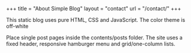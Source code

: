 +++
title = "About Simple Blog"
layout = "contact"
url = "/contact/"
+++

This static blog uses pure HTML, CSS and JavaScript. The color theme is off-white

Place single post pages inside the contents/posts folder. The site uses a fixed header, responsive hamburger menu and grid/one-column lists.
